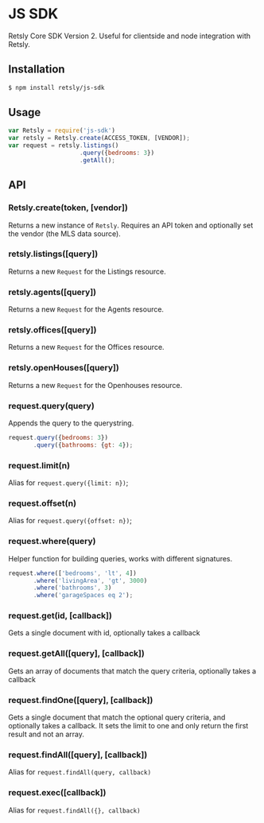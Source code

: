 # JS SDK
 Retsly Core SDK Version 2. Useful for clientside and node integration with Retsly.

## Installation
```bash
$ npm install retsly/js-sdk
```

## Usage
```js
var Retsly = require('js-sdk')
var retsly = Retsly.create(ACCESS_TOKEN, [VENDOR]);
var request = retsly.listings()
                    .query({bedrooms: 3})
                    .getAll();
```

## API
### Retsly.create(token, [vendor])
Returns a new instance of `Retsly`. Requires an API token and optionally set the vendor (the MLS data source).

### retsly.listings([query])
Returns a new `Request` for the Listings resource.

### retsly.agents([query])
Returns a new `Request` for the Agents resource.

### retsly.offices([query])
Returns a new `Request` for the Offices resource.

### retsly.openHouses([query])
Returns a new `Request` for the Openhouses resource.

### request.query(query)
Appends the query to the querystring.
```js
request.query({bedrooms: 3})
       .query({bathrooms: {gt: 4});
```

### request.limit(n)
Alias for `request.query({limit: n})`;

### request.offset(n)
Alias for `request.query({offset: n})`;

### request.where(query)
Helper function for building queries, works with different signatures.
```js
request.where(['bedrooms', 'lt', 4])
       .where('livingArea', 'gt', 3000)
       .where('bathrooms', 3)
       .where('garageSpaces eq 2');
```
### request.get(id, [callback])
Gets a single document with id, optionally takes a callback

### request.getAll([query], [callback])
Gets an array of documents that match the query criteria, optionally takes a callback

### request.findOne([query], [callback])
Gets a single document that match the optional query criteria, and optionally takes a callback. It sets the limit to one and only return the first result and not an array.

### request.findAll([query], [callback])
Alias for `request.findAll(query, callback)`

### request.exec([callback])
Alias for `request.findAll({}, callback)`
